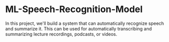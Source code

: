 # ML-Speech-Recognition-Model
In this project, we'll build a system that can automatically recognize speech and summarize it.  This can be used for automatically transcribing and summarizing lecture recordings, podcasts, or videos.
